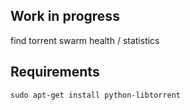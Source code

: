 ## Work in progress
find torrent swarm health / statistics

## Requirements
```
sudo apt-get install python-libtorrent
```
